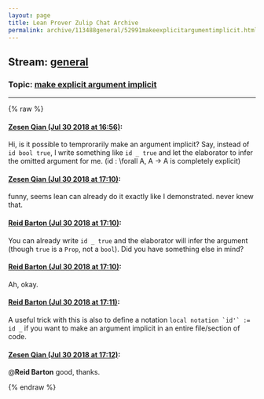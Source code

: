 ```yaml
---
layout: page
title: Lean Prover Zulip Chat Archive 
permalink: archive/113488general/52991makeexplicitargumentimplicit.html
---
```


## Stream: [general](index.html)
### Topic: [make explicit argument implicit](52991makeexplicitargumentimplicit.html)

---


{% raw %}
#### [ Zesen Qian (Jul 30 2018 at 16:56)](https://leanprover.zulipchat.com/#narrow/stream/113488-general/topic/make%20explicit%20argument%20implicit/near/130584404):
Hi, is it possible to temprorarily make an argument implicit? Say, instead of `id bool true`, I write something like `id _ true` and let the elaborator to infer the omitted argument for me. (id : \forall A, A -> A is completely explicit)

#### [ Zesen Qian (Jul 30 2018 at 17:10)](https://leanprover.zulipchat.com/#narrow/stream/113488-general/topic/make%20explicit%20argument%20implicit/near/130585249):
funny, seems lean can already do it exactly like I demonstrated. never knew that.

#### [ Reid Barton (Jul 30 2018 at 17:10)](https://leanprover.zulipchat.com/#narrow/stream/113488-general/topic/make%20explicit%20argument%20implicit/near/130585255):
You can already write `id _ true` and the elaborator will infer the argument (though `true` is a `Prop`, not a `bool`).
Did you have something else in mind?

#### [ Reid Barton (Jul 30 2018 at 17:10)](https://leanprover.zulipchat.com/#narrow/stream/113488-general/topic/make%20explicit%20argument%20implicit/near/130585263):
Ah, okay.

#### [ Reid Barton (Jul 30 2018 at 17:11)](https://leanprover.zulipchat.com/#narrow/stream/113488-general/topic/make%20explicit%20argument%20implicit/near/130585319):
A useful trick with this is also to define a notation ``local notation `id'` := id _`` if you want to make an argument implicit in an entire file/section of code.

#### [ Zesen Qian (Jul 30 2018 at 17:12)](https://leanprover.zulipchat.com/#narrow/stream/113488-general/topic/make%20explicit%20argument%20implicit/near/130585371):
@**Reid Barton** good, thanks.


{% endraw %}
